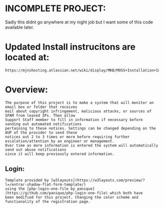 # INCOMPLETE PROJECT: 
Sadly this didnt go anywhere at my night job but I want some of this code available later. 

# Updated Install instrucitons are located at: 
    https://mjnshosting.atlassian.net/wiki/display/MKB/MOSS+Installation+Instructions

# Overview:
    The purpose of this project is to make a system that will monitor an email box or folder that receives 
    mail about copyright infringement, malicious attacks, or sources of SPAM from leased IPs. Then allow 
    Support Staff member to fill in information if necessary before sending out automated notifications
    pertaining to these notices. Settings can be changed depending on the AUP of the provider to send these
    notices out 2 to 3 times or more before requiring further escalation/attention by an engineer or management.
    Over time as more information is entered the system will automatically send out abuse notifications 
    since it will keep previously entered information. 

## Login:
    Template provided by [w3layouts](https://w3layouts.com/preview/?l=/entrar-shadow-flat-form-template/)
    using the [php-login-one-file by panique] (https://github.com/panique/php-login-one-file) which both have 
    been modified for this project. Changing the color scheme and functionality of the registration page. 
